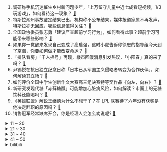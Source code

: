 1. 调研称手机沉迷催生乡村新问题少年，「上万留守儿童中近七成看短视频，1/3 玩游戏」，如何看待这一现象？ [:link:](https://www.zhihu.com/question/586663166)
2. 特斯拉潮州事故鉴定结果已出，机构称不公布结果，媒体报道家属不再发声，特斯拉亦无回应，哪些信息值得关注？ [:link:](https://www.zhihu.com/question/586885191)
3. 全国政协委员张志勇「建议严查超前学习行为」，如何看待此事？超前学习可能带来哪些影响？ [:link:](https://www.zhihu.com/question/586934165)
4. 如果你一觉醒来发现自己变成了高启强，这时小虎告诉你徐忠的指导组今天到了京海，你要如何做才能改变命运？ [:link:](https://www.zhihu.com/question/586688652)
5. 「排队看房」「千人摇号」再现，楼市回暖消息引发热议，「小阳春」真的来了吗？ [:link:](https://www.zhihu.com/question/586867389)
6. 尹锡悦在抗日独立纪念日称「日本已从军国主义侵略者转变为合作伙伴」，如何解读其立场？ [:link:](https://www.zhihu.com/question/586923529)
7. 如何评价全国中学生创新作文大赛高三组决赛特等奖作品《向左，向右》？ [:link:](https://www.zhihu.com/question/586372660)
8. 新研究发现代糖「赤藓糖醇」可能增加心脏病风险，如何解读？市面上的无糖饮料还能喝吗？ [:link:](https://www.zhihu.com/question/586895483)
9. 《英雄联盟》解说王继德为什么不想干了？在 LPL 联赛待了六年没有获奖是他决定辞职的原因吗？ [:link:](https://www.zhihu.com/question/586889555)
10. 销售冠军经常缺席开会，你是经理人会怎么劝说呢? [:link:](https://www.zhihu.com/question/586387662)
<details>
<summary>11 ~ 20</summary>

11. 日本众议院通过 6.8 万亿日元的史上最高防卫预算，民众强烈反对「这是在玩火」，如何看待此事？ [:link:](https://www.zhihu.com/question/586867003)
12. 一些北上广的「中产」选择回归二线城市发展，如何看待这一职业选择？ [:link:](https://www.zhihu.com/question/586737045)
13. 人工剪辑会被 AI 替代吗？ [:link:](https://www.zhihu.com/question/553494540)
14. 你认为努力和运气哪个重要？ [:link:](https://www.zhihu.com/question/584919133)
15. 如果一辆车向我撞来，我是否可以通过跨步跳到引擎盖上然后再跳到车顶上再从后跳下去来避免伤害？ [:link:](https://www.zhihu.com/question/567643927)
16. 为什么2023年笔记本电脑市场上，降价的旧款看起来最香？ [:link:](https://www.zhihu.com/question/586909336)
17. 如何评价原神3.5最新主线剧情《卡利贝尔》？ [:link:](https://www.zhihu.com/question/586900223)
18. 周杰伦演唱会门票 30 秒就售空，被「黄牛」薅羊毛，一张能赚上千元，当天酒店也大涨价，如何看待此事？ [:link:](https://www.zhihu.com/question/586800503)
19. 如何评价《原神》3.5更新后，PC端文件总大小达到53G? [:link:](https://www.zhihu.com/question/586865513)
20. 一位 211 文科硕士毕业生吐槽招聘会均薪 5500 元，目前应届生的就业形势如何？ [:link:](https://www.zhihu.com/question/586900645)
</details>
<details>
<summary>21 ~ 30</summary>

21. 香港在走向衰落吗？ [:link:](https://www.zhihu.com/question/583900488)
22. 《英雄联盟》英雄售价体系将调整，如果拳头改为全英雄免费能取得当初删除符文一样的成功吗？ [:link:](https://www.zhihu.com/question/584428495)
23. 老公过年转八万块钱给自己哥，我无意看到了，他说家庭财产的一半，他有权决定，不需要问我，这是什么逻辑？ [:link:](https://www.zhihu.com/question/580525455)
24. 为什么很多员工，离职原因说谎，明明是干得不爽，还说家中有事？ [:link:](https://www.zhihu.com/question/585272558)
25. 周琦长文回应新疆男篮「集训期间多次遭遇恐吓，篮协的处罚公正客观」，有哪些信息值得关注？ [:link:](https://www.zhihu.com/question/586858614)
26. 如何评价《明日方舟》动画刷新中国动画BD＆DVD初动销量新纪录？ [:link:](https://www.zhihu.com/question/586810057)
27. 中年男士每天通勤单程骑行 30 公里，是否有些运动过量？ [:link:](https://www.zhihu.com/question/586591150)
28. 通货膨胀是否会对生产力提高有积极影响？ [:link:](https://www.zhihu.com/question/581424206)
29. 历史上有哪些伟大的女英雄？ [:link:](https://www.zhihu.com/question/263798680)
30. 春天有哪些「一不留神就会错过」的美味？ [:link:](https://www.zhihu.com/question/585533226)
</details>
<details>
<summary>31 ~ 40</summary>

31. 海军招飞宣传片「彩蛋」让网友沸腾，大家对这个彩蛋有啥期待？ [:link:](https://www.zhihu.com/question/586729603)
32. 上大学后有什么建议给准大学生？ [:link:](https://www.zhihu.com/question/49396543)
33. 年龄大的网文作者不拼写作速度，拼质量可以吗？ [:link:](https://www.zhihu.com/question/577705605)
34. 国内独立游戏开发者真的迎来好时代了吗？ [:link:](https://www.zhihu.com/question/586716645)
35. 中国的兔子从哪儿来？是如何起源的？ [:link:](https://www.zhihu.com/question/585535865)
36. 假如碰见了小时候的自己，你会对ta说什么？ [:link:](https://www.zhihu.com/question/583574252)
37. 十三层龙象般若功，能吊打任何神雕五绝吗？ [:link:](https://www.zhihu.com/question/425532363)
38. 家里人遭遇过什么病痛让你最揪心？ [:link:](https://www.zhihu.com/question/586676694)
39. 2023 LPL 春季赛LGD 0:2 WBG，如何评价这场比赛？ [:link:](https://www.zhihu.com/question/586941770)
40. 为什么很多人宁愿刷视频也不去看书? [:link:](https://www.zhihu.com/question/583354192)
</details>
<details>
<summary>41 ~ 50</summary>

41. 大一大二可以为考研做什么准备？ [:link:](https://www.zhihu.com/question/59611334)
42. 如果注定没有结果的两个人为什么要相遇？ [:link:](https://www.zhihu.com/question/586859361)
43. 装修时哪些东西可以在网上买，跟实体店相比有哪些优势？ [:link:](https://www.zhihu.com/question/585164338)
44. 为什么钢铁侠的装备比蝙蝠侠好？ [:link:](https://www.zhihu.com/question/586635708)
45. 2022 年城镇就业人员 60 年来首次减少，比 2021 年减少 842 万，如何解读这一数据？ [:link:](https://www.zhihu.com/question/586898525)
46. 《星际争霸》在托什和诺娃的选择中，为什么别选托什的幽魂？ [:link:](https://www.zhihu.com/question/586116772)
47. 你喜欢在春天做哪些运动？ [:link:](https://www.zhihu.com/question/585942219)
48. 用茶叶可以制作哪些美食？ [:link:](https://www.zhihu.com/question/532203051)
49. 如果因为你的善良引来了很大的麻烦，是否还会坚持你的善良？ [:link:](https://www.zhihu.com/question/586878787)
50. 扬科维奇宣布国足目标「全力冲击 2026 年世界杯」，如何看待此事？扬科维奇执教将对国足带来哪些影响？ [:link:](https://www.zhihu.com/question/586916013)
</details><details>
<summary>bilibili</summary>

1. 【亮记生物鉴定】网络热传生物鉴定47 [:link:](//www.bilibili.com/video/BV1yM411j7NG)
2. 全国人大代表赵皖平：建议延长春节假期至9天，取消调休制度 [:link:](//www.bilibili.com/video/BV13Y4y117Ab)
3. 《原神》角色演示-「迪希雅：炎狮灼烁」 [:link:](//www.bilibili.com/video/BV1Fo4y1a7Q9)
4. 《阳光开朗小女孩》 [:link:](//www.bilibili.com/video/BV1eb411X7Br)
5. 第一次来广东县城吃饭，本想体验超大铁锅饭，没想到被鸡惊艳到了！ [:link:](//www.bilibili.com/video/BV1fs4y1j7hD)
6. 原告，达利园软面包！ [:link:](//www.bilibili.com/video/BV1Z24y1G7mT)
7. 我们要办婚礼了！ [:link:](//www.bilibili.com/video/BV1aA411y7kD)
8. 爆肝23天用MC还原层岩巨渊  复刻原神1600米高度差【MC还原提瓦特#01层岩篇】 [:link:](//www.bilibili.com/video/BV1sb411X7Vh)
9. UP主们都怎么做字幕？调研100位UP，他们的秘密是... [:link:](//www.bilibili.com/video/BV1GY4y1U7oq)
10. 为了听剑魔的笑声，我自制了lol全英雄语音网站！ [:link:](//www.bilibili.com/video/BV1Qy4y1o7BP)
<details>
<summary>11 ~ 20</summary>

11. 【原神】米哈游最感人的伏笔！原来一切早有预兆！ [:link:](//www.bilibili.com/video/BV1H84y1E742)
12. mystery of love [:link:](//www.bilibili.com/video/BV1m84y1774Z)
13. 【CSGO整活】这不比龙狙好使？手感一下上来了。 [:link:](//www.bilibili.com/video/BV1aM411E77T)
14. 骑行大兴安岭，运气爆棚入住路边玻璃房，这里是全球唯一爱情坐标点 [:link:](//www.bilibili.com/video/BV18L411Z7xJ)
15. 【中英字幕】剪刀石头布，但是AI作画 [:link:](//www.bilibili.com/video/BV1UY4y127Eb)
16. 璃 月 摇 子 [:link:](//www.bilibili.com/video/BV1QD4y1g7W6)
17. 被爱当然值得记录啦 [:link:](//www.bilibili.com/video/BV1z24y1G7Bk)
18. 【罗翔】如何面对荒诞、拒绝荒诞，观《七号房的礼物》有感 [:link:](//www.bilibili.com/video/BV1Nb411X7QR)
19. 黑人穿越被当成奴隶拍卖 直接笑尿《穿越之旅》完整版 [:link:](//www.bilibili.com/video/BV1224y1J7iD)
20. 只有我在这些事情上敏感吗？！ [:link:](//www.bilibili.com/video/BV1224y1V7Vm)
</details>
<details>
<summary>21 ~ 30</summary>

21. 我瞎编了一个护肤成分，请了位明星“代言”... [:link:](//www.bilibili.com/video/BV12Y4y127rj)
22. 老师，别骂了 [:link:](//www.bilibili.com/video/BV13Y4y1m77r)
23. 当你去帮女朋友吵架时发现她是错的 [:link:](//www.bilibili.com/video/BV1vj411F7Ag)
24. 正吃路边摊臭豆腐淀粉肠遇到新型骗局正吃路边摊臭豆腐淀粉肠遇到新型骗局笔记 [:link:](//www.bilibili.com/video/BV1Dy4y1o7uq)
25. 爆肝一个月！4w枚【订书钉】编制银鳞软甲 [:link:](//www.bilibili.com/video/BV1LA41117Vr)
26. 京 海 军 火 商 [:link:](//www.bilibili.com/video/BV1c24y1V7m4)
27. 线下试吃！原神联动必胜客的套餐好吃吗？商业逻辑是？ [:link:](//www.bilibili.com/video/BV1o24y1G7xL)
28. 外面7快一碗伤心凉粉，在家3块都不要，做法比喝水都要简单 [:link:](//www.bilibili.com/video/BV1ig4y1H7vF)
29. 应该没有大厨教你如何洗菜 [:link:](//www.bilibili.com/video/BV1hs4y1o7g7)
30. 唱的太投入了. [:link:](//www.bilibili.com/video/BV1Hs4y177RZ)
</details>
<details>
<summary>31 ~ 40</summary>

31. 这才是大学生该有的快乐生活！ [:link:](//www.bilibili.com/video/BV1xD4y1g7LD)
32. 飞花令再遇女粉，这诗词储备太超纲了！ [:link:](//www.bilibili.com/video/BV1wj411F7b4)
33. 人工智能帮我推荐餐厅，结果选了我们最讨厌的一家？【凭啥这么贵ep53-蓝蛙】 [:link:](//www.bilibili.com/video/BV1G84y1E7m6)
34. 王老菊教你出千换牌 [:link:](//www.bilibili.com/video/BV1HM4y1o7Hc)
35. 看封面不知道在干嘛。 [:link:](//www.bilibili.com/video/BV1nM411E7A2)
36. “白鸽只因羽毛洁白，却能被冠以和平之意” [:link:](//www.bilibili.com/video/BV1Ss4y1Z7WP)
37. 假如来到上海 我有不一样的玩法 [:link:](//www.bilibili.com/video/BV1wg4y1n7iL)
38. 当 代 年 轻 人 现 状 [:link:](//www.bilibili.com/video/BV1ks4y1j7Fn)
39. 这把七圣召唤，一辈子只能玩一次 [:link:](//www.bilibili.com/video/BV1wY4y1m7He)
40. 路 的 尽 头 是 什 么 ？ [:link:](//www.bilibili.com/video/BV1kM4y1d7Fr)
</details>
<details>
<summary>41 ~ 50</summary>

41. 新年巡剪还从重庆开始！这次是给山火救援队的蓝朋友理发！！ [:link:](//www.bilibili.com/video/BV1BL411Z7Du)
42. 看看我的家族基因吧～ [:link:](//www.bilibili.com/video/BV1GM411w76X)
43. 【STN快报第七季06】玩了原子之心我爱上了X box [:link:](//www.bilibili.com/video/BV1eg4y1H7Zb)
44. 𝒄𝒊𝒕𝒚 𝒐𝒇 𝒔𝒕𝒂𝒓𝒔 250个绝美镜头 带你看完豆瓣TOP250 肖申克的救赎 阿甘正传 霸王别姬 超脱 千与千寻 楚门的世界 [:link:](//www.bilibili.com/video/BV1g84y1n72h)
45. 不装了，直接阳谋 [:link:](//www.bilibili.com/video/BV1154y1g7c1)
46. 吸毒明星在洗白，而一线民警在找线人尸体.... [:link:](//www.bilibili.com/video/BV1Pj411F76f)
47. 这还减个屁的肥呀 [:link:](//www.bilibili.com/video/BV1KD4y1u7rN)
48. 警惕，现代科技即将席卷印度街头！ [:link:](//www.bilibili.com/video/BV1fA41117v9)
49. 警告！观看可能会造成认知污染《动物园怪谈》游戏全结局实况流程！ [:link:](//www.bilibili.com/video/BV1DA411y7Ep)
50. 【魂⭐炸⭐了】我们的决斗可是魂破天际的啊啊啊啊啊啊啊啊啊啊啊！！！ [:link:](//www.bilibili.com/video/BV1q24y1n7HQ)
</details>
<details>
<summary>51 ~ 60</summary>

51. 做一个外卖骑手能赚多少钱？还能倒贴钱？【慧小媛】 [:link:](//www.bilibili.com/video/BV1a84y1E7bw)
52. 片 名 为 寄 22 [:link:](//www.bilibili.com/video/BV1a54y137xm)
53. “这大概就是人养狗的原因” [:link:](//www.bilibili.com/video/BV1Cs4y1f78a)
54. 时隔9年重回特斯拉上班，比做UP主还卷? [:link:](//www.bilibili.com/video/BV1Ag4y1n75Y)
55. 8只番茄，不加水，炖牛肉，快去试！！ [:link:](//www.bilibili.com/video/BV1UA411C71Z)
56. 状元及第，发明宋体，你还听过哪些关于秦桧的谣言？ [:link:](//www.bilibili.com/video/BV1dM4y1d7SD)
57. BBGG正义质疑狮子喵！请你回应 [:link:](//www.bilibili.com/video/BV1y24y1G77C)
58. 十块钱，十分钟，九道贫穷极速早餐，既快又省还要够手残 [:link:](//www.bilibili.com/video/BV1C24y1G7TE)
59. 上班主打一个勤俭持家！ [:link:](//www.bilibili.com/video/BV14X4y1Q7pn)
60. 把我整不会了。。。 [:link:](//www.bilibili.com/video/BV1Cv4y1e7Pc)
</details>
<details>
<summary>61 ~ 70</summary>

61. 五个大肉，这才是坦克荣耀！ [:link:](//www.bilibili.com/video/BV1yM411j7dD)
62. 深度|| 蜀亡前夜，蜀汉如何信仰崩塌？ [:link:](//www.bilibili.com/video/BV11M4y1d7uu)
63. 静电章鱼 [:link:](//www.bilibili.com/video/BV1JM4y1f7Kx)
64. 世界第一！我们破解了《柠檬小姐》里的全部秘密！ [:link:](//www.bilibili.com/video/BV1V24y1V7WG)
65. 兆惠·前半生：乾隆朝第一神将，平准战争，杀穿西北？【乾隆往事】 [:link:](//www.bilibili.com/video/BV1ej41137AY)
66. 复制百万点赞10道中式素菜，素食婆婆狂喜！肉食公公哭泣！ [:link:](//www.bilibili.com/video/BV1MA411y7sU)
67. 试吃封神级“童年洗脑广告产品”究竟是个啥味道？？？ [:link:](//www.bilibili.com/video/BV1uj411G7tu)
68. 好怪，再看一眼 [:link:](//www.bilibili.com/video/BV1G84y1n74D)
69. 用1美元，10美元，100美元在美国分别能吃到什么汉堡！你们觉得哪种体验最值呢？ [:link:](//www.bilibili.com/video/BV1ns4y1j7ir)
70. 如何让键盘发出老婆的叫声 ( 二 ) [:link:](//www.bilibili.com/video/BV1Us4y1Z7Vp)
</details>
<details>
<summary>71 ~ 80</summary>

71. Love Story（全文跑调版） [:link:](//www.bilibili.com/video/BV1QM4y1Z7Mu)
72. 【怀旧经典】阿桑《一直很安静》经典神曲！《仙剑奇侠传》插曲 [:link:](//www.bilibili.com/video/BV1Zj41137VN)
73. 看了监控，却发现这样的事，结果令人无语 [:link:](//www.bilibili.com/video/BV1o24y1b799)
74. 恋如雨止｜我愿称小松菜奈为漫改女王 [:link:](//www.bilibili.com/video/BV1vx4y1F7XB)
75. 我怎么这么倒霉，我真的拴Q [:link:](//www.bilibili.com/video/BV1TY4y1m7nZ)
76. 我被抖音50万粉丝博主抄袭了！做了三年的视频成果被窃取！ [:link:](//www.bilibili.com/video/BV1Lj411G7Fn)
77. 男人天生残疾，为练成江湖第一，练武练到痴魔，超燃动作电影 [:link:](//www.bilibili.com/video/BV1ws4y1f7Kx)
78. 一个家有两个购物狂。 [:link:](//www.bilibili.com/video/BV1VM411j7yA)
79. 如何区分原浆和泡水的科技虾仁 [:link:](//www.bilibili.com/video/BV1hM4y1R72L)
80. 【小短片】须 弥 才 子 现 状 [:link:](//www.bilibili.com/video/BV1qY411C7uu)
</details>
<details>
<summary>81 ~ 90</summary>

81. 厨房调料怎么选不踩坑，把我的经验分享一下，希望能帮助到大家，顺序是，香油，白胡椒，花椒，酱油，醋，和“重灾区”的料酒 [:link:](//www.bilibili.com/video/BV1ko4y1a7sW)
82. 大堂经理帮老板买房子 [:link:](//www.bilibili.com/video/BV1YM4y1o7cV)
83. 【我的世界】神秘海底城市 [:link:](//www.bilibili.com/video/BV1bv4y1e76R)
84. 周一简单氪20个648提波战力，聊聊咱们为什么近期不说书，为什么不想要太多流量？ [:link:](//www.bilibili.com/video/BV1C84y177fM)
85. 请艾特黄油手孔老师观看此视频 [:link:](//www.bilibili.com/video/BV1TM411j7W8)
86. 能玩一辈子的原版生存！！【第一期】 [:link:](//www.bilibili.com/video/BV15X4y197kT)
87. 【JUMP】电动轮椅，交通工具的最终答案 [:link:](//www.bilibili.com/video/BV1bs4y1f72n)
88. “夕阳下的舞者” [:link:](//www.bilibili.com/video/BV1nX4y197c7)
89. 硬核历史 || 跳出王朝视角，看中国历史的隐藏主线 [:link:](//www.bilibili.com/video/BV1F54y137F1)
90. 肯爷爷新品瀑布芝士牛肉堡,单点34元,真的有那么多芝士吗? [:link:](//www.bilibili.com/video/BV1sL411Z7hA)
</details>
<details>
<summary>91 ~ 100</summary>

91. 用原子之心的方式打开橘子洲 [:link:](//www.bilibili.com/video/BV1z24y1G7oh)
92. 寻宝地图 我的世界永恒的MC生存 二周目EP21 [:link:](//www.bilibili.com/video/BV1CY4y127NR)
93. 就离谱！到底是谁发明的这种吃法？！ [:link:](//www.bilibili.com/video/BV15s4y1f7dT)
94. 动漫里那些无法超越的台词和画面！！ [:link:](//www.bilibili.com/video/BV1tg4y1J7zo)
95. 一款专门坑农村老人的产品，尽量让家里人避坑 [:link:](//www.bilibili.com/video/BV1Cv4y1a7Zq)
96. 这些狩猎女性的陷阱,你必须要知道 [:link:](//www.bilibili.com/video/BV1Q54y1g77R)
97. 我说帅哥怎么越来越少，原来都去演叔叔了 [:link:](//www.bilibili.com/video/BV1hY411C7rb)
98. 壮姐：这很难嘛… [:link:](//www.bilibili.com/video/BV15Y411r7an)
99. 这特产我应该是再也不会碰了 [:link:](//www.bilibili.com/video/BV1Bb411X7F6)
100. 20230226 aespa首尔演唱会（中文字幕） [:link:](//www.bilibili.com/video/BV1Do4y1h7Bz)
</details></details>